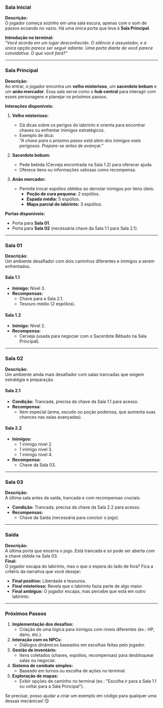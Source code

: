 ### **Sala Inicial**

**Descrição:**  
O jogador começa sozinho em uma sala escura, apenas com o som de passos ecoando no vazio. Há uma única porta que leva à **Sala Principal**.

**Introdução no terminal:**  
_"Você acorda em um lugar desconhecido. O silêncio é assustador, e a única opção parece ser seguir adiante. Uma porta diante de você parece convidativa. O que você fará?"_

---

### **Sala Principal**

**Descrição:**  
Ao entrar, o jogador encontra um **velho misterioso**, um **sacerdote bebum** e um **anão mercador**. Essa sala serve como o **hub central** para interagir com esses personagens e planejar os próximos passos.

**Interações disponíveis:**

1. **Velho misterioso:**

   - Dá dicas sobre os perigos do labirinto e orienta para encontrar chaves ou enfrentar inimigos estratégicos.
   - Exemplo de dica:  
     _"A chave para o próximo passo está além dos inimigos mais perigosos. Prepare-se antes de avançar."_

2. **Sacerdote bebum:**

   - Pede bebida (Cerveja encontrada na Sala 1.2) para oferecer ajuda.
   - Oferece itens ou informações valiosas como recompensa.

3. **Anão mercador:**
   - Permite trocar espólios obtidos ao derrotar inimigos por itens úteis:
     - **Poção de cura pequena:** 2 espólios.
     - **Espada média:** 5 espólios.
     - **Mapa parcial do labirinto:** 3 espólios.

**Portas disponíveis:**

- Porta para **Sala 01**.
- Porta para **Sala 02** (necessária chave da Sala 1.1 para Sala 2.1).

---

### **Sala 01**

**Descrição:**  
Um ambiente desafiador com dois caminhos diferentes e inimigos a serem enfrentados.

#### **Sala 1.1**

- **Inimigo:** Nível 3.
- **Recompensas:**
  - Chave para a Sala 2.1.
  - Tesouro médio (2 espólios).

#### **Sala 1.2**

- **Inimigo:** Nível 2.
- **Recompensa:**
  - Cerveja (usada para negociar com o Sacerdote Bêbado na Sala Principal).

---

### **Sala 02**

**Descrição:**  
Um ambiente ainda mais desafiador com salas trancadas que exigem estratégia e preparação.

#### **Sala 2.1**

- **Condição:** Trancada, precisa da chave da Sala 1.1 para acesso.
- **Recompensa:**
  - Item especial (arma, escudo ou poção poderosa, que aumenta suas chances nas salas avançadas).

#### **Sala 2.2**

- **Inimigos:**
  - 1 inimigo nível 2.
  - 1 inimigo nível 3.
  - 1 inimigo nível 4.
- **Recompensa:**
  - Chave da Sala 03.

---

### **Sala 03**

**Descrição:**  
A última sala antes da saída, trancada e com recompensas cruciais.

- **Condição:** Trancada, precisa da chave da Sala 2.2 para acesso.
- **Recompensas:**
  - Chave da Saída (necessária para concluir o jogo).

---

### **Saída**

**Descrição:**  
A última porta que encerra o jogo. Está trancada e só pode ser aberta com a chave obtida na Sala 03.  
**Final:**  
O jogador escapa do labirinto, mas o que o espera do lado de fora? Fica a critério da narrativa que você desejar:

- **Final positivo:** Liberdade e tesouros.
- **Final misterioso:** Revela que o labirinto fazia parte de algo maior.
- **Final ambíguo:** O jogador escapa, mas percebe que está em outro labirinto.

---

### **Próximos Passos**

1. **Implementação dos desafios:**
   - Criação de uma lógica para inimigos com níveis diferentes (ex.: HP, dano, etc.).
2. **Interação com os NPCs:**
   - Diálogos dinâmicos baseados em escolhas feitas pelo jogador.
3. **Gestão de inventário:**
   - Itens coletados (chaves, espólios, recompensas) para desbloquear salas ou negociar.
4. **Sistema de combate simples:**
   - Baseado em turnos ou escolha de ações no terminal.
5. **Exploração de mapas:**
   - Exibir opções de caminho no terminal (ex.: "Escolha ir para a Sala 1.1 ou voltar para a Sala Principal").

Se precisar, posso ajudar a criar um exemplo em código para qualquer uma dessas mecânicas! 😊
